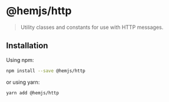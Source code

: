 # @hemjs/http

> Utility classes and constants for use with HTTP messages.

## Installation

Using npm:

```sh
npm install --save @hemjs/http
```

or using yarn:

```sh
yarn add @hemjs/http
```
